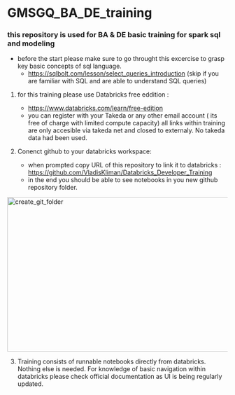 # GMSGQ_BA_DE_training

### this repository is used for BA &amp; DE basic training for spark sql and modeling


- before the start please make sure to go throught this excercise to grasp key basic concepts of sql language. 
  - https://sqlbolt.com/lesson/select_queries_introduction 
(skip if you are familiar with SQL and are able to understand SQL queries)

1. for this training please use Databricks free eddition : 
    - https://www.databricks.com/learn/free-edition
    - you can register with your Takeda or any other email account ( its free of charge with limited compute capacity) all links within training are only accesible via takeda net and closed to externaly. No takeda data had been used. 

2. Conenct github to your databricks workspace:
    - when prompted copy URL of this repository to link it to databricks : https://github.com/VladisKliman/Databricks_Developer_Training
    - in the end you should be able to see notebooks in you new github repository folder.
 <img width="1912" height="353" alt="create_git_folder" src="https://github.com/user-attachments/assets/65f8e7dd-9c5b-426f-8090-0706a84eddaa" />

3. Training consists of runnable notebooks directly from databricks. Nothing else is needed. For knowledge of basic navigation within databricks please check official documentation as UI is being regularly updated. 
  

